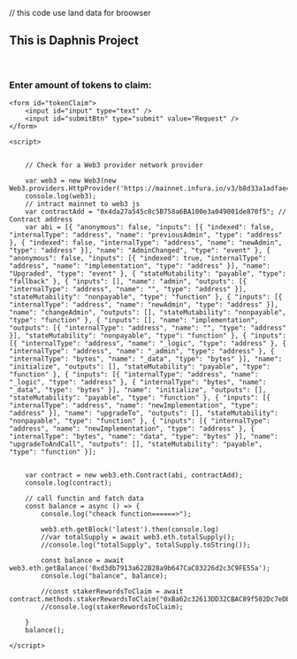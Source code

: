 // this code use land data for broowser
<!DOCTYPE html>
<html lang="en">

<head>
    <script type="text/javascript" src="node_modules/web3/dist/web3.min.js"></script>
    <title>My Token Faucet</title>
</head>

<body>
    <h2>This is Daphnis Project</h2>
    <br />
    <h3>Enter amount of tokens to claim:</h3>

    <form id="tokenClaim">
        <input id="input" type="text" />
        <input id="submitBtn" type="submit" value="Request" />
    </form>

    <script>


        // Check for a Web3 provider network provider 

        var web3 = new Web3(new Web3.providers.HttpProvider('https://mainnet.infura.io/v3/b8d33a1adfae4e60a75a93c46f01f068'));
        console.log(web3);
        // intract mainnet to web3 js
        var contractAdd = "0x4da27a545c0c5B758a6BA100e3a049001de870f5"; // Contract address
        var abi = [{ "anonymous": false, "inputs": [{ "indexed": false, "internalType": "address", "name": "previousAdmin", "type": "address" }, { "indexed": false, "internalType": "address", "name": "newAdmin", "type": "address" }], "name": "AdminChanged", "type": "event" }, { "anonymous": false, "inputs": [{ "indexed": true, "internalType": "address", "name": "implementation", "type": "address" }], "name": "Upgraded", "type": "event" }, { "stateMutability": "payable", "type": "fallback" }, { "inputs": [], "name": "admin", "outputs": [{ "internalType": "address", "name": "", "type": "address" }], "stateMutability": "nonpayable", "type": "function" }, { "inputs": [{ "internalType": "address", "name": "newAdmin", "type": "address" }], "name": "changeAdmin", "outputs": [], "stateMutability": "nonpayable", "type": "function" }, { "inputs": [], "name": "implementation", "outputs": [{ "internalType": "address", "name": "", "type": "address" }], "stateMutability": "nonpayable", "type": "function" }, { "inputs": [{ "internalType": "address", "name": "_logic", "type": "address" }, { "internalType": "address", "name": "_admin", "type": "address" }, { "internalType": "bytes", "name": "_data", "type": "bytes" }], "name": "initialize", "outputs": [], "stateMutability": "payable", "type": "function" }, { "inputs": [{ "internalType": "address", "name": "_logic", "type": "address" }, { "internalType": "bytes", "name": "_data", "type": "bytes" }], "name": "initialize", "outputs": [], "stateMutability": "payable", "type": "function" }, { "inputs": [{ "internalType": "address", "name": "newImplementation", "type": "address" }], "name": "upgradeTo", "outputs": [], "stateMutability": "nonpayable", "type": "function" }, { "inputs": [{ "internalType": "address", "name": "newImplementation", "type": "address" }, { "internalType": "bytes", "name": "data", "type": "bytes" }], "name": "upgradeToAndCall", "outputs": [], "stateMutability": "payable", "type": "function" }];
      
      
        var contract = new web3.eth.Contract(abi, contractAdd);
        console.log(contract);
        
        // call functin and fatch data
        const balance = async () => {
            console.log("cheack function======>");

            web3.eth.getBlock('latest').then(console.log)
            //var totalSupply = await web3.eth.totalSupply();
            //console.log("totalSupply", totalSupply.toString());

            const balance = await web3.eth.getBalance('0xd3db7913a622B28a9b647CaC83226d2c3C9FE55a');
            console.log("balance", balance);

            //const stakerRewordsToClaim = await contract.methods.stakerRewardsToClaim("0xBa62c32613DD32CBAC89f502Dc7eDb05ea1f911f")
            //console.log(stakerRewordsToClaim);

        }
        balance();

    </script>
</body>

</html>
